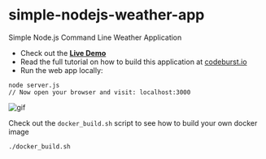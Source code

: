# simple-nodejs-weather-app
Simple Node.js Command Line Weather Application

* Check out the **[Live Demo](https://simple-nodejs-weather-app-irhhpddsku.now.sh/)**
* Read the full tutorial on how to build this application at [codeburst.io](https://codeburst.io)
* Run the web app locally:
```
node server.js
// Now open your browser and visit: localhost:3000
```
![gif](https://github.com/bmorelli25/simple-nodejs-weather-app/blob/master/giphy.gif?raw=true 'website gif')


Check out the `docker_build.sh` script to see how to build your own docker image
```
./docker_build.sh

```
